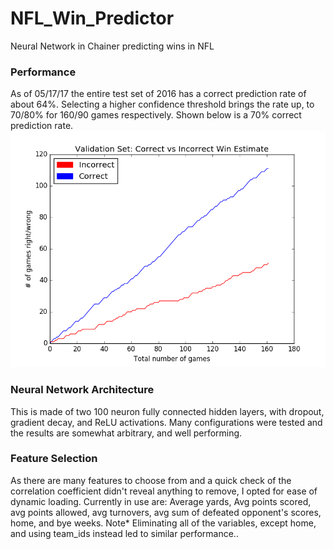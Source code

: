 # NFL_Win_Predictor
Neural Network in Chainer predicting wins in NFL

### Performance
As of 05/17/17 the entire test set of 2016 has a correct prediction rate of about 64%.  Selecting a higher confidence threshold brings the rate up, to 70/80% for 160/90 games respectively.
Shown below is a 70% correct prediction rate.
![prediction graph](https://github.com/jaymefosa/NFL_Win_Predictor/blob/master/Correct%20vs%20Incorrect.png)

### Neural Network Architecture 
This is made of two 100 neuron fully connected hidden layers, with dropout, gradient decay, and ReLU activations.
Many configurations were tested and the results are somewhat arbitrary, and well performing.

### Feature Selection
As there are many features to choose from and a quick check of the correlation coefficient didn't reveal anything to remove, 
I opted for ease of dynamic loading.  Currently in use are: Average yards, Avg points scored, avg points allowed, avg turnovers, avg sum of defeated opponent's scores, home, and bye weeks.
Note* Eliminating all of the variables, except home, and using team_ids instead led to similar performance..

